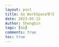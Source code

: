 ```yaml
---
layout: post
title: Go WorkSpace学习 
date: 2023-05-12
Author: Shengbin 
tags: [Go]
comments: true
toc: true
---
```




